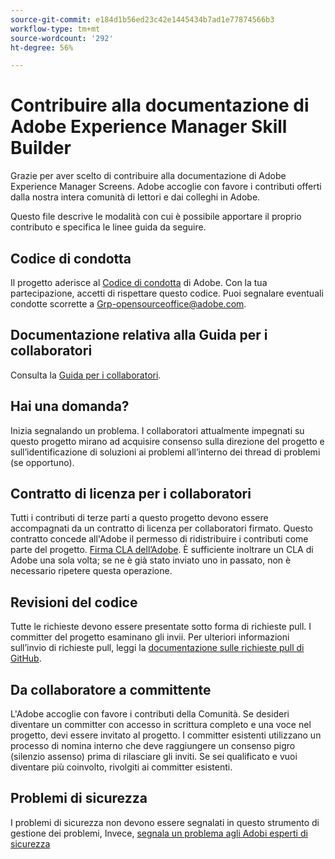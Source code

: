 ```yaml
---
source-git-commit: e184d1b56ed23c42e1445434b7ad1e77874566b3
workflow-type: tm+mt
source-wordcount: '292'
ht-degree: 56%

---
```

# Contribuire alla documentazione di Adobe Experience Manager Skill Builder

Grazie per aver scelto di contribuire alla documentazione di Adobe Experience Manager Screens. Adobe accoglie con favore i contributi offerti dalla nostra intera comunità di lettori e dai colleghi in Adobe.

Questo file descrive le modalità con cui è possibile apportare il proprio contributo e specifica le linee guida da seguire.

## Codice di condotta

Il progetto aderisce al [Codice di condotta](code-of-conduct.md) di Adobe. Con la tua partecipazione, accetti di rispettare questo codice. Puoi segnalare eventuali condotte scorrette a 
[Grp-opensourceoffice@adobe.com](mailto:Grp-opensourceoffice@adobe.com).

## Documentazione relativa alla Guida per i collaboratori

Consulta la [Guida per i collaboratori](https://experienceleague.adobe.com/it/docs/contributor/contributor-guide/introduction).

## Hai una domanda?

Inizia segnalando un problema. I collaboratori attualmente impegnati su questo progetto mirano ad acquisire consenso sulla direzione del progetto e sull’identificazione di soluzioni ai problemi all’interno dei thread di problemi (se opportuno).

## Contratto di licenza per i collaboratori

Tutti i contributi di terze parti a questo progetto devono essere accompagnati da un contratto di licenza per collaboratori firmato. Questo contratto concede all&#39;Adobe il permesso di ridistribuire i contributi come parte del progetto. [Firma CLA dell’Adobe](https://opensource.adobe.com/cla.html). È sufficiente inoltrare un CLA di Adobe una sola volta; se ne è già stato inviato uno in passato, non è necessario ripetere questa operazione.

## Revisioni del codice

Tutte le richieste devono essere presentate sotto forma di richieste pull. I committer del progetto esaminano gli invii. Per ulteriori informazioni sull’invio di richieste pull, leggi la [documentazione sulle richieste pull di GitHub](https://docs.github.com/en/pull-requests/collaborating-with-pull-requests/proposing-changes-to-your-work-with-pull-requests/about-pull-requests).

<!--
Lastly, please follow the [pull request template](PULL_REQUEST_TEMPLATE.md) when
submitting a pull request!
-->

## Da collaboratore a committente

L&#39;Adobe accoglie con favore i contributi della Comunità. Se desideri diventare un committer con accesso in scrittura completo e una voce nel progetto, devi essere invitato al progetto. I committer esistenti utilizzano un processo di nomina interno che deve raggiungere un consenso pigro (silenzio assenso) prima di rilasciare gli inviti. Se sei qualificato e vuoi diventare più coinvolto, rivolgiti ai committer esistenti.

## Problemi di sicurezza

I problemi di sicurezza non devono essere segnalati in questo strumento di gestione dei problemi, Invece, [segnala un problema agli Adobi esperti di sicurezza](https://helpx.adobe.com/it/security/alertus.html)
